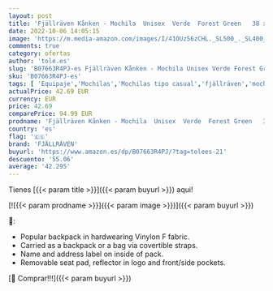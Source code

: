 ```yaml
---
layout: post
title: 'Fjällräven Kånken - Mochila  Unisex  Verde  Forest Green   38 x 27 x 13 cm  16 L'
date: 2022-10-06 14:05:15
image: 'https://m.media-amazon.com/images/I/41OUz56zCHL._SL500_._SL400_.jpg'
comments: true
category: ofertas
author: 'tole.es'
slug: 'B07663R4PJ-es Fjällräven Kånken - Mochila Unisex Verde Forest Green 38 x...'
sku: 'B07663R4PJ-es'
tags: [ 'Equipaje','Mochilas','Mochilas tipo casual','fjällräven','mochila','🇪🇸', ]
actualPrice: 42.69 EUR
currency: EUR
price: 42.69
comparePrice: 94.99 EUR
prodname: 'Fjällräven Kånken - Mochila  Unisex  Verde  Forest Green   38 x 27 x 13 cm  16 L'
country: 'es'
flag: '🇪🇸'
brand: 'FJÄLLRÄVEN'
buyurl: 'https://www.amazon.es/dp/B07663R4PJ/?tag=tolees-21'
descuento: '55.06'
average: '42.295'
---
```


Tienes [{{< param title >}}]({{< param buyurl >}}) aqui!

[![{{< param prodname >}}]({{< param image >}})]({{< param buyurl >}})

🔎:

- Popular backpack in hardwearing Vinylon F fabric.
- Carried as a backpack or a bag via covertible straps.
- Name and address label on inside of pack.
- Removable seat pad, reflector in logo and front/side pockets.

[🛒 Comprar!!!]({{< param buyurl >}})
